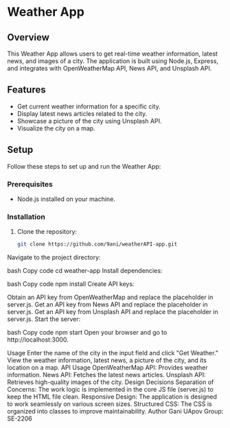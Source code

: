 # Weather App

## Overview

This Weather App allows users to get real-time weather information, latest news, and images of a city. The application is built using Node.js, Express, and integrates with OpenWeatherMap API, News API, and Unsplash API.

## Features

- Get current weather information for a specific city.
- Display latest news articles related to the city.
- Showcase a picture of the city using Unsplash API.
- Visualize the city on a map.

## Setup

Follow these steps to set up and run the Weather App:

### Prerequisites

- Node.js installed on your machine.

### Installation

1. Clone the repository:

   ```bash
   git clone https://github.com/9ani/weatherAPI-app.git
Navigate to the project directory:

bash
Copy code
cd weather-app
Install dependencies:

bash
Copy code
npm install
Create API keys:

Obtain an API key from OpenWeatherMap and replace the placeholder in server.js.
Get an API key from News API and replace the placeholder in server.js.
Get an API key from Unsplash API and replace the placeholder in server.js.
Start the server:

bash
Copy code
npm start
Open your browser and go to http://localhost:3000.

Usage
Enter the name of the city in the input field and click "Get Weather."
View the weather information, latest news, a picture of the city, and its location on a map.
API Usage
OpenWeatherMap API: Provides weather information.
News API: Fetches the latest news articles.
Unsplash API: Retrieves high-quality images of the city.
Design Decisions
Separation of Concerns: The work logic is implemented in the core JS file (server.js) to keep the HTML file clean.
Responsive Design: The application is designed to work seamlessly on various screen sizes.
Structured CSS: The CSS is organized into classes to improve maintainability.
Author
Gani UApov
Group: SE-2206
